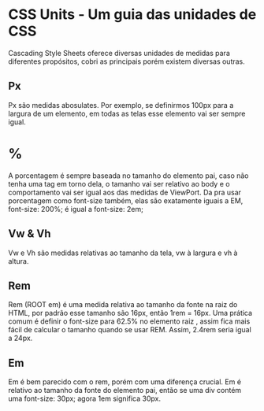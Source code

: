 # CSS Units - Um guia das unidades de CSS

Cascading Style Sheets oferece diversas unidades de medidas para diferentes propósitos, cobri as principais porém existem diversas outras.

## Px

Px são medidas abosulates. Por exemplo, se definirmos 100px para a largura de um elemento, em todas as telas esse elemento vai ser sempre igual.

# %

A porcentagem é sempre baseada no tamanho do elemento pai, caso não tenha uma tag em torno dela, o tamanho vai ser relativo ao body e o comportamento vai ser igual aos das medidas de ViewPort.
Da pra usar porcentagem como font-size também, elas são exatamente iguais a EM, font-size: 200%; é igual a font-size: 2em;

## Vw & Vh

Vw e Vh são medidas relativas ao tamanho da tela, vw à largura e vh à altura.

## Rem

Rem (ROOT em) é uma medida relativa ao tamanho da fonte na raiz do HTML, por padrão esse tamanho são 16px, então 1rem = 16px. Uma prática comum é definir o font-size para 62.5% no elemento raiz <html>, assim fica mais fácil de calcular o tamanho quando se usar REM. Assim, 2.4rem seria igual a 24px.

## Em

Em é bem parecido com o rem, porém com uma diferença crucial. Em é relativo ao tamanho da fonte do elemento pai, então se uma div contém uma font-size: 30px; agora 1em significa 30px.
